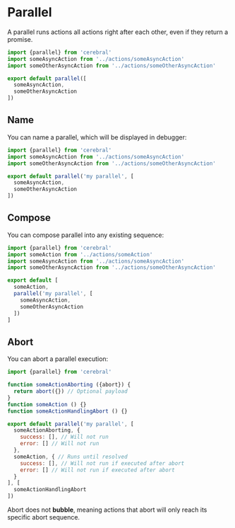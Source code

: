 # Parallel
A parallel runs actions all actions right after each other, even if they return a promise.

```js
import {parallel} from 'cerebral'
import someAsyncAction from '../actions/someAsyncAction'
import someOtherAsyncAction from '../actions/someOtherAsyncAction'

export default parallel([
  someAsyncAction,
  someOtherAsyncAction
])
```

## Name
You can name a parallel, which will be displayed in debugger:
```js
import {parallel} from 'cerebral'
import someAsyncAction from '../actions/someAsyncAction'
import someOtherAsyncAction from '../actions/someOtherAsyncAction'

export default parallel('my parallel', [
  someAsyncAction,
  someOtherAsyncAction
])
```

## Compose
You can compose parallel into any existing sequence:
```js
import {parallel} from 'cerebral'
import someAction from '../actions/someAction'
import someAsyncAction from '../actions/someAsyncAction'
import someOtherAsyncAction from '../actions/someOtherAsyncAction'

export default [
  someAction,
  parallel('my parallel', [
    someAsyncAction,
    someOtherAsyncAction
  ])
]
```

## Abort
You can abort a parallel execution:

```js
import {parallel} from 'cerebral'

function someActionAborting ({abort}) {
  return abort({}) // Optional payload
}
function someAction () {}
function someActionHandlingAbort () {}

export default parallel('my parallel', [
  someActionAborting, {
    success: [], // Will not run
    error: [] // Will not run
  },
  someAction, { // Runs until resolved
    success: [], // Will not run if executed after abort
    error: [] // Will not run if executed after abort
  }
], [
  someActionHandlingAbort
])
```

Abort does not **bubble**, meaning actions that abort will only reach its specific abort sequence.
